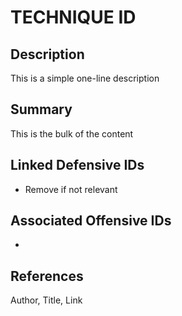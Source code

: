 # TECHNIQUE ID

## Description
This is a simple one-line description

## Summary
This is the bulk of the content

## Linked Defensive IDs
- Remove if not relevant

## Associated Offensive IDs
- 

## References
Author, Title, Link